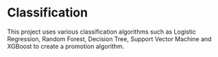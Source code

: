 # Classification
This project uses various classification algorithms such as Logistic Regression, Random Forest, Decision Tree, Support Vector Machine and XGBoost to create a promotion algorithm.

